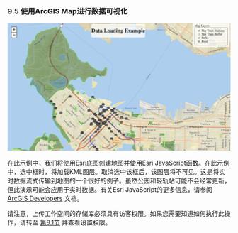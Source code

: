 ### 9.5 使用ArcGIS Map进行数据可视化

![](./Images/11.0.1.DataLoading.png)

在此示例中，我们将使用Esri底图创建地图并使用Esri JavaScript函数。在此示例中，选中框时，将加载KML图层。取消选中该框后，该图层将不可见。这是将实时数据流式传输到地图的一个很好的例子。虽然公园和轻轨站可能不会经常更新，但此演示可能会应用于实时数据。有关Esri JavaScript的更多信息，请参阅 [ArcGIS Developers](https://developers.arcgis.com/javascript/latest/sample-code/intro-layers/index.html) 文档。

请注意，上传工作空间的存储库必须具有访客权限。如果您需要知道如何执行此操作，请转至 [第8.1节](../FMESERVER_RESTAPI8Session2/8.1.BestPractices.md) 并查看设置权限。
